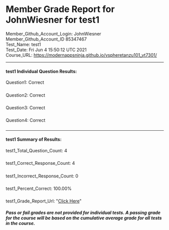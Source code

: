 # Member Grade Report for JohnWiesner for test1  
   
Member_Github_Account_Login: JohnWiesner  
Member_Github_Account_ID 85347467  
Test_Name: test1  
Test_Date: Fri Jun  4 15:50:12 UTC 2021  
Course_URL: https://modernappsninja.github.io/vspheretanzu101_vt7301/  
   
---  
#### test1 Individual Question Results:  
Question1: Correct  
#####  
Question2: Correct  
#####  
Question3: Correct  
#####  
Question4: Correct  
#####  
---  
#### test1 Summary of Results:  
test1_Total_Question_Count: 4  
#####  
test1_Correct_Response_Count: 4  
#####  
test1_Incorrect_Response_Count: 0  
#####  
test1_Percent_Correct: 100.00%  
#####  
test1_Grade_Report_Url: "[Click Here](https://github.com/modernappsninjas/JohnWiesner/blob/main/static/userdata/courses/vspheretanzu101_vt7301/grade_report.pr468.test1.md)"
##### Pass or fail grades are not provided for individual tests. A passing grade for the course will be based on the cumulative average grade for all tests in the course.  
